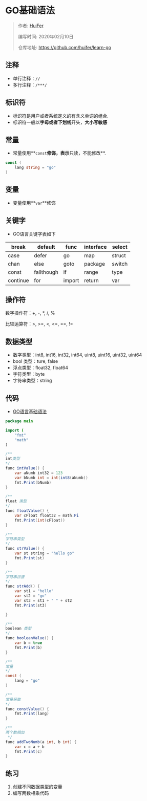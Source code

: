 # GO基础语法
> 作者: [HuiFer](https://github.com/huifer)
>
> 编写时间: 2020年02月10日
>
> 仓库地址: https://github.com/huifer/learn-go
>

## 注释

- 单行注释：`//`
- 多行注释：`/***/`

## 标识符

- 标识符是用户或者系统定义的有含义单词的组合.
- 标识符一般以**字母或者下划线**开头，**大小写敏感**



## 常量

- 常量使用**`const`**修饰，表示**只读，不能修改**.

```go
const (
	lang string = "go"
)
```





## 变量

- 变量使用**`var`**修饰



## 关键字

- GO语言关键字表如下

| break    | default    | func   | interface | select |
| -------- | ---------- | ------ | --------- | ------ |
| case     | defer      | go     | map       | struct |
| chan     | else       | goto   | package   | switch |
| const    | fallthough | if     | range     | type   |
| continue | for        | import | return    | var    |



## 操作符

数字操作符：+, -, *, /, %

比较运算符：>, >=, <, <=, ==, !=





## 数据类型

- 数字类型：int8, int16, int32, int64, uint8, uint16, uint32, uint64
- bool 类型：ture, false
- 浮点类型：float32, float64
- 字符类型：byte
- 字符串类型：string



## 代码
- [GO语言基础语法](/src/GoBasicGrammar.go)
```java
package main

import (
	"fmt"
	"math"
)

/**
int类型
*/
func intValue() {
	var aNumb int32 = 123
	var bNumb int = int(int8(aNumb))
	fmt.Print(bNumb)
}

/**
float 类型
*/
func floatValue() {
	var cFloat float32 = math.Pi
	fmt.Print(int(cFloat))
}

/**
字符串类型
*/
func strValue() {
	var st string = "hello go"
	fmt.Print(st)
}

/**
字符串拼接
*/
func strAdd() {
	var st1 = "hello"
	var st2 = "go"
	var st3 = st1 + " " + st2
	fmt.Print(st3)

}

/**
boolean 类型
*/
func booleanValue() {
	var b = true
	fmt.Print(b)
}

/**
常量
*/
const (
	lang = "go"
)

/**
常量获取
*/
func constValue() {
	fmt.Print(lang)
}

/**
两个数相加
 */
func addTwoNumb(a int, b int) {
	var c = a + b
	fmt.Print(c)
}


```





## 练习

1. 创建不同数据类型的变量
2. 编写两数相乘代码